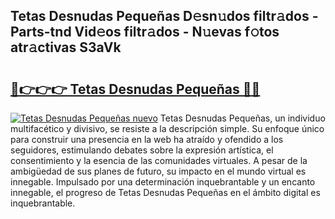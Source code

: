 ## Tetas Desnudas Pequeñas D𝚎sn𝚞dos filtr𝚊dos - Parts-tnd Vid𝚎os filtr𝚊dos - N𝚞evas f𝚘tos atr𝚊ctivas S3aVk

# <h2><a href="http://mbbfm09.tromn.icu/?c=Tetas+Desnudas+Peque%c3%b1as">🔗👉👉👉 Tetas Desnudas Pequeñas 🔗🔗</a></h2>

[![Tetas Desnudas Pequeñas nuevo](https://i.imgur.com/pEAQMta.gif)](http://mbbfm09.tromn.icu/?c=Tetas+Desnudas+Peque%c3%b1as)
Tetas Desnudas Pequeñas, un individuo multifacético y divisivo, se resiste a la descripción simple. Su enfoque único para construir una presencia en la web ha atraído y ofendido a los seguidores, estimulando debates sobre la expresión artística, el consentimiento y la esencia de las comunidades virtuales. A pesar de la ambigüedad de sus planes de futuro, su impacto en el mundo virtual es innegable. Impulsado por una determinación inquebrantable y un encanto innegable, el progreso de Tetas Desnudas Pequeñas en el ámbito digital es inquebrantable.
